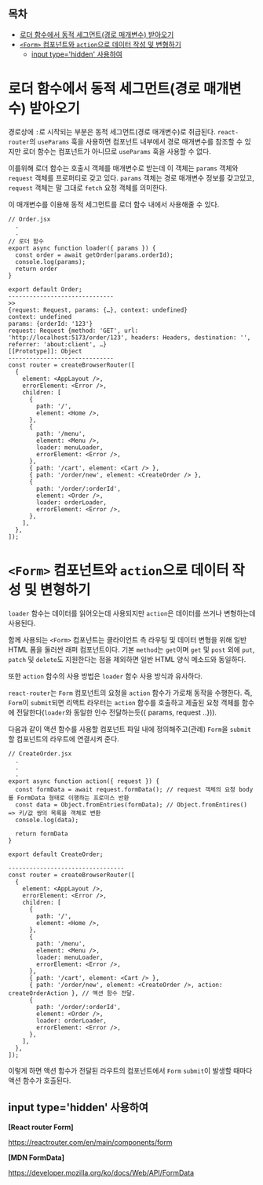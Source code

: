 <h2>목차</h2>

- [로더 함수에서 동적 세그먼트(경로 매개변수) 받아오기](#로더-함수에서-동적-세그먼트경로-매개변수-받아오기)
- [`<Form>` 컴포넌트와 `action`으로 데이터 작성 및 변형하기](#form-컴포넌트와-action으로-데이터-작성-및-변형하기)
  - [input type='hidden' 사용하여](#input-typehidden-사용하여)

# 로더 함수에서 동적 세그먼트(경로 매개변수) 받아오기

경로상에 `:`로 시작되는 부분은 동적 세그먼트(경로 매개변수)로 취급된다. `react-router`의 `useParams` 훅을 사용하면 컴포넌트 내부에서 경로 매개변수를 참조할 수 있지만 로더 함수는 컴포넌트가 아니므로 `useParams` 훅을 사용할 수 없다.

이를위해 로더 함수는 호출시 객체를 매개변수로 받는데 이 객체는 `params` 객체와 `request` 객체를 프로퍼티로 갖고 있다. `params` 객체는 경로 매개변수 정보를 갖고있고, `request` 객체는 말 그대로 `fetch` 요청 객체를 의미한다.
<!-- request 객체는 뭐지? -->
이 매개변수를 이용해 동적 세그먼트를 로더 함수 내에서 사용해줄 수 있다.

```
// Order.jsx
  .
  .
// 로더 함수
export async function loader({ params }) {
  const order = await getOrder(params.orderId);
  console.log(params);
  return order
}

export default Order;
------------------------------
>> 
{request: Request, params: {…}, context: undefined}
context: undefined
params: {orderId: '123'}
request: Request {method: 'GET', url: 'http://localhost:5173/order/123', headers: Headers, destination: '', referrer: 'about:client', …}
[[Prototype]]: Object
------------------------------
const router = createBrowserRouter([
  {
    element: <AppLayout />,
    errorElement: <Error />,
    children: [
      {
        path: '/',
        element: <Home />,
      },
      {
        path: '/menu',
        element: <Menu />,
        loader: menuLoader,
        errorElement: <Error />,
      },
      { path: '/cart', element: <Cart /> },
      { path: '/order/new', element: <CreateOrder /> },
      {
        path: '/order/:orderId',
        element: <Order />,
        loader: orderLoader,
        errorElement: <Error />,
      },
    ],
  },
]);
```

# `<Form>` 컴포넌트와 `action`으로 데이터 작성 및 변형하기

`loader` 함수는 데이터를 읽어오는데 사용되지만 `action`은 데이터를 쓰거나 변형하는데 사용된다.

함께 사용되는 `<Form>` 컴포넌트는 클라이언트 측 라우팅 및 데이터 변형을 위해 일반 HTML 폼을 둘러싼 래퍼 컴포넌트이다. 기본 `method`는 `get`이며 `get` 및 `post` 외에 `put`, `patch` 및 `delete`도 지원한다는 점을 제외하면 일반 HTML 양식 메소드와 동일하다.

또한 `action` 함수의 사용 방법은 `loader` 함수 사용 방식과 유사하다.

`react-router`는 `Form` 컴포넌트의 요청을 `action` 함수가 가로채 동작을 수행한다. 즉, `Form`이 `submit`되면 리액트 라우터는 `action` 함수를 호출하고 제출된 요청 객체를 함수에 전달한다(`loader`와 동일한 인수 전달하는듯({ params, request ..})).

다음과 같이 액션 함수를 사용할 컴포넌트 파일 내에 정의해주고(관례) `Form`을 `submit`할 컴포넌트의 라우트에 연결시켜 준다.

```
// CreateOrder.jsx
  .
  .
  .
export async function action({ request }) {
  const formData = await request.formData(); // request 객체의 요청 body를 FormData 형태로 이행하는 프로미스 반환
  const data = Object.fromEntries(formData); // Object.fromEntires() => 키/값 쌍의 목록을 객체로 변환
  console.log(data);

  return formData
}

export default CreateOrder;

---------------------------------
const router = createBrowserRouter([
  {
    element: <AppLayout />,
    errorElement: <Error />,
    children: [
      {
        path: '/',
        element: <Home />,
      },
      {
        path: '/menu',
        element: <Menu />,
        loader: menuLoader,
        errorElement: <Error />,
      },
      { path: '/cart', element: <Cart /> },
      { path: '/order/new', element: <CreateOrder />, action: createOrderAction }, // 액션 함수 전달.
      {
        path: '/order/:orderId',
        element: <Order />,
        loader: orderLoader,
        errorElement: <Error />,
      },
    ],
  },
]);
```

이렇게 하면 액션 함수가 전달된 라우트의 컴포넌트에서 `Form` `submit`이 발생할 때마다 액션 함수가 호출된다.

## input type='hidden' 사용하여

**[React router Form]**

https://reactrouter.com/en/main/components/form

**[MDN FormData]**

https://developer.mozilla.org/ko/docs/Web/API/FormData